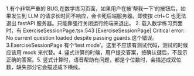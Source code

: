 1.有个非常严重的 BUG,在数学练习页面，如果用户在按'帮我一下'的按钮后，如果发生到 LLM 的请求长时间不响应，会卡死后端服务器。即使按 ctrl+C 也无法退出 fastAPI 服务器。只能靠强行关闭运行终端来退出。 2. 载入数学练习页面时，有 ExerciseSessionPage.tsx:543 [ExerciseSessionPage] Critical error: No current question loaded despite passing guards.这个错误。 3.ExerciseSessionPage 有个‘test mode’。这里不应该有测试代码，测试的时候应该用 mock 来代替。4. 竖式计算的时候，用户提交答案，按确认键后，不显示正确的答案。5. 竖式计算时，语音帮助有问题，都是个位数时，会描述成双位数，缺失部分它会描述成下横线。
